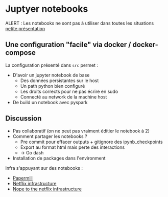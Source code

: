 # Juptyer notebooks

ALERT : Les notebooks ne sont pas à utiliser dans toutes les situations [petite présentation](https://docs.google.com/presentation/d/1n2RlMdmv1p25Xy5thJUhkKGvjtV-dkAIsUXP-AL4ffI/edit#slide=id.g362da58057_0_1)

## Une configuration "facile" via docker / docker-compose

La configuration présenté dans `src` permet :
- D'avoir un jupyter notebook de base
  - Des données persistantes sur le host
  - Un path python bien configuré
  - Les droits corrects pour ne pas écrire en sudo
  - Connecté au network de la machine host
- De build un notebook avec pyspark

## Discussion

- Pas collaboratif (on ne peut pas vraiment éditier le notebook à 2)
- Comment partager les notebooks ?
  - Pre commit pour effacer outputs + gitignore des ipynb_checkpoints
  - Export au format html mais perte des interactions
  - -> Go dash
- Installation de packages dans l'environment

Infra s'appuyant sur des notebooks :
- [Papermill](https://papermill.readthedocs.io/en/latest/)
- [Netflix infrastructure](https://netflixtechblog.com/notebook-innovation-591ee3221233)
- [Nope to the netflix infrastructure](https://www.youtube.com/watch?v=P-sWU2bNpPw&t)
